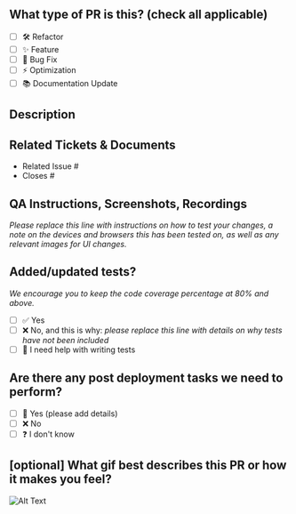 ## What type of PR is this? (check all applicable)

- [ ] 🛠️ Refactor
- [ ] ✨ Feature
- [ ] 🐛 Bug Fix
- [ ] ⚡ Optimization
- [ ] 📚 Documentation Update

## Description

## Related Tickets & Documents

- Related Issue #
- Closes #

## QA Instructions, Screenshots, Recordings

_Please replace this line with instructions on how to test your changes, a note
on the devices and browsers this has been tested on, as well as any relevant
images for UI changes._


## Added/updated tests?
_We encourage you to keep the code coverage percentage at 80% and above._

- [ ] ✅ Yes
- [ ] ❌ No, and this is why: _please replace this line with details on why tests
  have not been included_
- [ ] 🤔 I need help with writing tests

## Are there any post deployment tasks we need to perform?
- [ ] 📝 Yes (please add details)
- [ ] ❌ No
- [ ] ❓ I don't know

## [optional] What gif best describes this PR or how it makes you feel?
![Alt Text](https://media.giphy.com/media/xNBcChLQt7s9a/giphy.gif?cid=790b76110nm03zf29woxqwx7euymmffakb8valf74ione1sn&ep=v1_gifs_search&rid=giphy.gif&ct=g)
